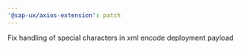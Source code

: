 ```yaml
---
'@sap-ux/axios-extension': patch
---
```


Fix handling of special characters in xml encode deployment payload
